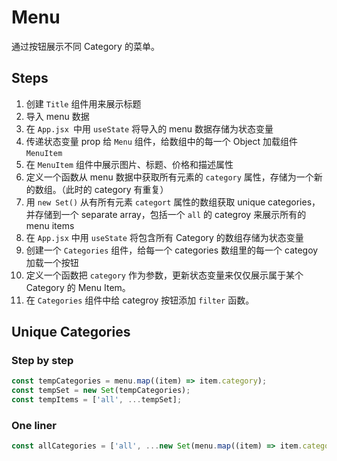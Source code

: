 # Menu

通过按钮展示不同 Category 的菜单。

## Steps
1. 创建 `Title` 组件用来展示标题
2. 导入 menu 数据
3. 在 `App.jsx `中用 `useState` 将导入的 menu 数据存储为状态变量
4. 传递状态变量 prop 给 `Menu` 组件，给数组中的每一个 Object 加载组件 `MenuItem`
5. 在 `MenuItem` 组件中展示图片、标题、价格和描述属性
6. 定义一个函数从 menu 数据中获取所有元素的 `category` 属性，存储为一个新的数组。（此时的 category 有重复）
7. 用 `new Set()` 从有所有元素 `categort` 属性的数组获取 unique categories，并存储到一个 separate array，包括一个 `all` 的 categroy 来展示所有的 menu items
8. 在 `App.jsx` 中用 `useState` 将包含所有 Category 的数组存储为状态变量
9. 创建一个 `Categories` 组件，给每一个 categories 数组里的每一个 categoy 加载一个按钮
10. 定义一个函数把 `category` 作为参数，更新状态变量来仅仅展示属于某个 Category 的 Menu Item。
11. 在 `Categories` 组件中给 categroy 按钮添加 `filter` 函数。

## Unique Categories

### Step by step
```jsx
const tempCategories = menu.map((item) => item.category);
const tempSet = new Set(tempCategories);
const tempItems = ['all', ...tempSet];
```

### One liner
```jsx
const allCategories = ['all', ...new Set(menu.map((item) => item.category))];
```